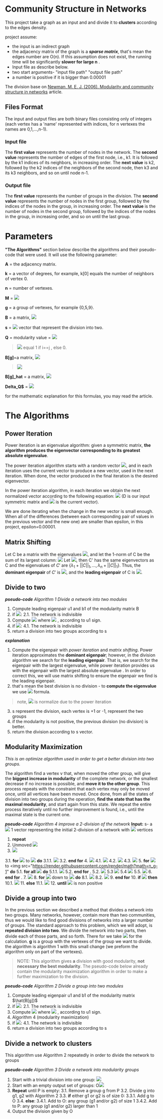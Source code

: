 ﻿# Community Structure in Networks

This project take a graph as an input and and divide it to **clusters** according to the edges density. 

project assume:
- the input is an indirect graph
- the adjacency matrix of the graph is a ***sparse matrix***, that's mean the edges number are O(n). If this assumption does not exist, the running time will be significantly **slower for large n** .
- Input file as describe below.
- two start arguments- "input file path" "output file path"
- a number is positive if it is bigger than 0.00001

The division base on [Newman, M. E. J. (2006). Modularity and community structure in networks](https://www.pnas.org/content/103/23/8577/tab-article-info) article. 

## Files Format
The input and output files are both binary files consisting only of integers (each vertex has a 'name' represented with indices, for n vertexes the names are 0,1,...,n-1).

### Input file
The **first value** represents the number of nodes in the network.
The **second value** represents the number of edges of the first node, i.e., k1. It is followed by the k1 indices of its neighbors, in increasing order.
The **next value** is k2, followed by the k2 indices of the neighbors of the second node, then k3 and its k3 neighbors, and so on until node n-1.

### Output file
The **first value** represents the number of groups in the division.
The **second value** represents the number of nodes in the first group, followed by the indices of the nodes in the group, in increasing order.
The **next value** is the number of nodes in the second group, followed by the indices of the nodes in the group, in increasing order, and so on until the last group.

# Parameters
**"The Algorithms"** section below describe the algorithms and their pseudo-code that were used. It will use the following parameter:

**A** = the adjacency matrix.

**k** = a vector of degrees, for example, k[0] equals the number of neighbors of vertex 0.

**n** = number of vertexes.

**M** = <img src="https://render.githubusercontent.com/render/math?math=\sum_{i=0}^n{k[i]}">

**g** = a group of vertexes, for example {0,5,9}.

**B** = a matrix, <img src="https://render.githubusercontent.com/render/math?math=B_{ij}={A_{ij}-\frac{k_ik_j}{M}}">

**s** = <img src="https://render.githubusercontent.com/render/math?math=\pm{1}"> vector that represent the division into two.

**Q** = modularity value = <img src="https://render.githubusercontent.com/render/math?math=\frac{1}{2}\sum_{i,j}{(B_{ij})}s_is_j=\frac{1}{2}s^TBs">

><img src="https://render.githubusercontent.com/render/math?math=\delta{_{ij}}"> equal 1 if i==j , else 0.

**B[g]**=a matrix, <img src="https://render.githubusercontent.com/render/math?math=B[g]_{ij\in{g}}={B_{ij\in{g}}}-\delta{_{ij}}\sum_{d\in{g}}B_{id}">

><img src="https://render.githubusercontent.com/render/math?math=f_i^g=\sum_{j\in{g}}B[g]_{ij}">

**B[g]_hat** = a matrix, <img src="https://render.githubusercontent.com/render/math?math=B[g]_{ij}-\delta_{ij}f_i^g">

**Delta_Q$** =  <img src="https://render.githubusercontent.com/render/math?math=\frac{1}{2}s^T\hat{B[g]}s">

for the mathematic explanation for this formulas, you may read the article.

# The Algorithms

## Power Iteration
Power iteration is an eigenvalue algorithm: given a symmetric matrix, **the algorithm produces the eigenvector corresponding to its greatest absolute eigenvalue**.

The power iteration algorithm starts with a random vector <img src="https://render.githubusercontent.com/render/math?math=v_0">, and in each iteration uses the current vector to produce a new vector, used in the next iteration. When done, the vector produced in the final iteration is the desired eigenvector.

In the power iteration algorithm, in each iteration we obtain the next normalized vector according to the following equation: <img src="https://render.githubusercontent.com/render/math?math=v_{k+1} =\frac {Dv_k}{||Dv_k||}">
(D is our input symmetric matrix and <img src="https://render.githubusercontent.com/render/math?math=v_k"> is the current vector). 

We are done iterating when the change in the new vector is small enough. When all of the differences (between each corresponding pair of values in the previous vector and the new one) are smaller than epsilon, in this project, epsilon=0.00001.

## Matrix Shifting

Let C be a matrix with the eigenvalues <img src="https://render.githubusercontent.com/render/math?math=\{\lambda_1,...,\lambda_n\}">, and let the 1-norm of C be the sum of its largest column: <img src="https://render.githubusercontent.com/render/math?math=||C||_1=max_j({\sum_i|C_{ij}|})">
Let <img src="https://render.githubusercontent.com/render/math?math=C'=||C||_1\cdot{I}+C">, then C' has the same eigenvectors as C and the eigenvalues of $C'$ are $\{\lambda_1+||C||_1,...,\lambda_n+||C||_1\}$. Thus, the **dominant eigenpair** of $C'$ is <img src="https://render.githubusercontent.com/render/math?math=(\lambda_1+||C||_1, v_1)">, and the **leading eigenpair** of C is <img src="https://render.githubusercontent.com/render/math?math=(\lambda_1, v_1)">.

## Divide to two
***pseudo-code*** *Algorithm 1 Divide a network into two modules*
1. Compute leading eigenpair u1 and b1 of the modularity matrix B
2. if <img src="https://render.githubusercontent.com/render/math?math=(b1 \le 0)">:
2.1. The network is indivisible
3. Compute <img src="https://render.githubusercontent.com/render/math?math=s=\{s_1,...,s_n\}"> where <img src="https://render.githubusercontent.com/render/math?math=s_i\in\{+1,-1\}"> , according to u1 sign.
4. if <img src="https://render.githubusercontent.com/render/math?math=(s^TBs \le 0)">:
4.1. The network is indivisible
5. return a division into two groups according to s

***explanation***
1. Compute the eigenpair with *power iteration* and *matrix shifting*. Power iteration approximates the **dominant eigenpair**; however, in the division algorithm we search for the **leading eigenpair**. That is, we search for the eigenpair with the largest eigenvalue, while power iteration provides us with the eigenpair with the largest absolute eigenvalue .
In order to correct this, we will use matrix shifting to ensure the eigenpair we find is the leading eigenpair.
2. that's mean the best division is no division - to **compute the eigenvalue** we use <img src="https://render.githubusercontent.com/render/math?math=\lambda=v_k\cdot{Dv_k}"> formula.
>note, <img src="https://render.githubusercontent.com/render/math?math=v_k"> is normalize due to the power iteration
3. s represent the division, each vertex is +1 or -1, represent the two groups
4. if the modularity is not positive, the previous division (no division) is better. 
5. return the division according to s vector. 

## Modularity Maximization
*This is an optimize algorithm used in order to get a better division into two groups.*

The algorithm find a vertex v that, when moved the other group, will give the **biggest increase in modularity** of the complete network, or the smallest decrease if no increase is possible, and **move it to the other group**. This process repeats with the constraint that each vertex may only be moved once, until all vertices have been moved. Once done, from all the states of division into two groups during the operation, **find the state that has the maximal modularity**, and start again from this state. We repeat the entire process iteratively until no further improvement is found, i.e., until the maximal state is the current one.

***pseudo-code*** *Algorithm 4 improve a 2-division of the network*
**Input:** s- a <img src="https://render.githubusercontent.com/render/math?math=\pm"> 1 vector representing the initial 2-division of a network with <img src="https://render.githubusercontent.com/render/math?math=n_g"> vertices
1. **repeat**
2. Unmoved <img src="https://render.githubusercontent.com/render/math?math=\leftarrow\{0,1,...,n_g-1\}">
3. <img src="https://render.githubusercontent.com/render/math?math=x\leftarrow{B[g]s}">
3.1. **for** <img src="https://render.githubusercontent.com/render/math?math=i=0"> to <img src="https://render.githubusercontent.com/render/math?math=n_g-1"> **do**
3.1.1. <img src="https://render.githubusercontent.com/render/math?math=score[i] \leftarrow{-2(s_ix_i+\frac{k_i^2}{M})}"> 
3.2. **end for**
4. <img src="https://render.githubusercontent.com/render/math?math=j'\leftarrow{argmax\{score[j]:j\in{Unmoved}\}}">
4.1. <img src="https://render.githubusercontent.com/render/math?math=s_{j'}=-s_{j'}">
4.2. <img src="https://render.githubusercontent.com/render/math?math=improve[i]\leftarrow{score[j']}">
4.3. <img src="https://render.githubusercontent.com/render/math?math=Unmoved\leftarrow{Unmoved/\{j'\}}">
5. **for** <img src="https://render.githubusercontent.com/render/math?math=i=1"> to <img src="https://render.githubusercontent.com/render/math?math=n_g-1" **do**
5.1. **for all** <img src="https://render.githubusercontent.com/render/math?math=k\in{Unmoved}"> **do**
5.1.1. <img src="https://render.githubusercontent.com/render/math?math=score[i]\leftarrow{score[i]-4s_is_{j'}B[g]_{ij'}}">
5.2. **end for**
.
5.2. <img src="https://render.githubusercontent.com/render/math?math=j'\leftarrow{argmax\{score[j]:j\in{Unmoved}\}}">
5.3 <img src="https://render.githubusercontent.com/render/math?math=s_{j'}=-s_{j'}">
5.4 <img src="https://render.githubusercontent.com/render/math?math=improve[i]\leftarrow{improve[i-1]+score[j']}">
5.5. <img src="https://render.githubusercontent.com/render/math?math=Unmoved\leftarrow{Unmoved/\{j'\}}">
6. **end for**
 .
7. <img src="https://render.githubusercontent.com/render/math?math=i'\leftarrow{argmax\{improve[i]:i\}}">
8. **for** <img src="https://render.githubusercontent.com/render/math?math=i=n_g-1"> down to <img src="https://render.githubusercontent.com/render/math?math=i'+1"> **do**
8.1. <img src="https://render.githubusercontent.com/render/math?math=j\leftarrow{indices[i]}">
8.2. <img src="https://render.githubusercontent.com/render/math?math=s_j=-s_j">
9. **end for**
10. **if** <img src="https://render.githubusercontent.com/render/math?math=i'=n_g-1"> **then**
10.1. <img src="https://render.githubusercontent.com/render/math?math=\Delta{Q}=0">
11. **else**
11.1. <img src="https://render.githubusercontent.com/render/math?math=\Delta{Q}\leftarrow{improve[i']}">
12. **until** <img src="https://render.githubusercontent.com/render/math?math=\Delta{Q}"> is non positive 

## Divide a group into two

In the previous section we described a method that divides a network into two groups. Many networks, however, contain more than two communities, thus we would like to find good divisions of networks into a larger number of groups.
The standard approach to this problem, which we will adopt, is **repeated division into two**. We divide the network into two parts, then divide each of those parts, and so forth. There for we take <img src="https://render.githubusercontent.com/render/math?math=\hat{B[g]}"> for the calculation. **g** is a group with the vertexes of the group we want to divide.
the algorithm is algorithm 1 with this small change (we preform the algorithm only on part of the vertexes). 
>NOTE: This algorithm gives **a** division with good modularity, **not necessary the best modularity**. The pseudo-code below already contain the modularity maximization algorithm in order to make a further maximization to the division. 
>
***pseudo-code*** *Algorithm 2 Divide a group into two modules*
1. Compute leading eigenpair u1 and b1 of the modularity matrix $\hat{B[g]}$
2. if <img src="https://render.githubusercontent.com/render/math?math=(b1 \le 0)">:
2.1. The network is indivisible
3. Compute <img src="https://render.githubusercontent.com/render/math?math=s=\{s_1,...,s_n\}"> where <img src="https://render.githubusercontent.com/render/math?math=s_i\in\{+1,-1\}"> , according to u1 sign.
4. Algorithm 4 (modularity maximization)
5. if <img src="https://render.githubusercontent.com/render/math?math=(s^T\hat{B[g]}s \le 0)">:
4.1. The network is indivisible
6. return a division into two groups according to s


## Divide a network to clusters
This algorithm use Algorithm 2 repeatedly in order to divide the network to groups

***pseudo-code*** *Algorithm 3 Divide a network into modularity groups*
1. Start with a trivial division into one group: <img src="https://render.githubusercontent.com/render/math?math=P\leftarrow\{\{0,...,n-1\}\}">
2. Start with an empty output set of groups: O<img src="https://render.githubusercontent.com/render/math?math=\leftarrow\{\}">
3. **Repeat** until P is empty:
3.1. Remove a group g from P
3.2. Divide g into g1, g2 with Algorithm 2
3.3. **if** either g1 or g2 is of size 0:
3.3.1. Add g to O
3.4. **else**:
3.4.1. Add to O: any group (g1 and/or g2) of size 1
3.4.2. Add to P: any group (g1 and/or g2) larger than 1
4. Output the division given by O

